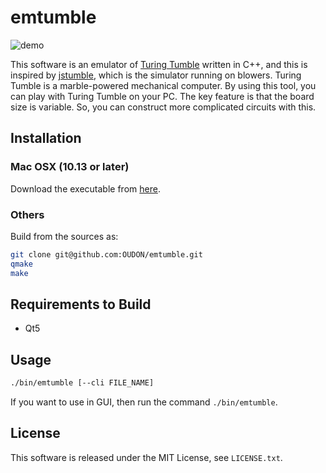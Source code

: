 # emtumble

![demo](https://raw.githubusercontent.com/wiki/OUDON/emtumble/images/demo.gif)

This software is an emulator of [Turing Tumble](https://www.turingtumble.com/) written in C++, and this is inspired by [jstumble](https://www.lodev.org/jstumble/), which is the simulator running on blowers.
Turing Tumble is a marble-powered mechanical computer.
By using this tool, you can play with Turing Tumble on your PC.
The key feature is that the board size is variable. So, you can construct more complicated circuits with this.


## Installation
### Mac OSX (10.13 or later)
Download the executable from [here](https://github.com/OUDON/emtumble/releases).

### Others

Build from the sources as:

``` sh
git clone git@github.com:OUDON/emtumble.git
qmake
make
```


## Requirements to Build
- Qt5


## Usage
``` sh
./bin/emtumble [--cli FILE_NAME]
```

If you want to use in GUI, then run the command `./bin/emtumble`.


## License
This software is released under the MIT License, see `LICENSE.txt`.

